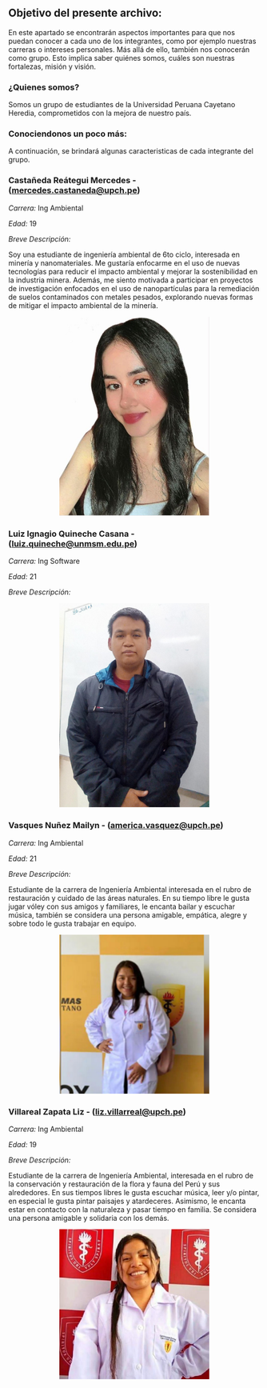 ## Objetivo del presente archivo: 

En este apartado se encontrarán aspectos importantes para que nos puedan conocer a cada uno de los integrantes, como por ejemplo nuestras carreras o intereses personales. Más allá de ello, también nos conocerán como grupo. Esto implica saber quiénes somos, cuáles son nuestras fortalezas, misión y visión.

### ¿Quienes somos?

Somos un grupo de estudiantes de la Universidad Peruana Cayetano Heredia, comprometidos con la mejora de nuestro país. 

### Conociendonos un poco más: 

A continuación, se brindará algunas caracteristicas de cada integrante del grupo.

### Castañeda Reátegui Mercedes - (mercedes.castaneda@upch.pe)

*Carrera:* Ing Ambiental

*Edad:* 19

*Breve Descripción:*

Soy una estudiante de ingeniería ambiental de 6to ciclo, interesada en minería y nanomateriales. Me gustaría enfocarme en el uso de nuevas tecnologías para reducir el impacto ambiental y mejorar la sostenibilidad en la industria minera. Además, me siento motivada a participar en proyectos de investigación enfocados en el uso de nanopartículas para la remediación de suelos contaminados con metales pesados, explorando nuevas formas de mitigar el impacto ambiental de la minería.

<p align= "center">
  <img src="https://github.com/Liz-30/PROYECTO-DE-INGENIER-A-1-/blob/main/Carpetas_del_Proyecto/Imagenes/B-Fotos%20de%20integrantes/D-Mercedes.jpeg" width="300px"/>
</p>



### Luiz Ignagio Quineche Casana - (luiz.quineche@unmsm.edu.pe)

*Carrera:* Ing Software

*Edad:* 21

*Breve Descripción:*






<p align= "center">
  <img src="https://github.com/Liz-30/PROYECTO-DE-INGENIER-A-1-/blob/main/Carpetas_del_Proyecto/Imagenes/B-Fotos%20de%20integrantes/C-Luiz.jpeg" width="300px"/>
</p>






### Vasques Nuñez Mailyn - (america.vasquez@upch.pe)

*Carrera:* Ing Ambiental

*Edad:* 21

*Breve Descripción:* 

Estudiante de la carrera de Ingeniería Ambiental interesada en el rubro de restauración y cuidado de las áreas naturales. En su tiempo libre le gusta jugar vóley con sus amigos y familiares, le encanta bailar y escuchar música, también se considera una persona amigable, empática, alegre y sobre todo le gusta trabajar en equipo.

<p align= "center">
  <img src="https://github.com/Liz-30/PROYECTO-DE-INGENIER-A-1-/blob/main/Carpetas_del_Proyecto/Imagenes/B-Fotos%20de%20integrantes/B-Maylin.png" width="300px"/>
</p>

### Villareal Zapata Liz - (liz.villarreal@upch.pe)

*Carrera:* Ing Ambiental

*Edad:* 19

*Breve Descripción:* 

Estudiante de la carrera de Ingeniería Ambiental, interesada en el rubro de la conservación y restauración de la flora y fauna del Perú y sus alrededores. En sus tiempos libres le gusta escuchar música, leer y/o pintar, en especial le gusta pintar paisajes y atardeceres. Asimismo, le encanta estar en contacto con la naturaleza y pasar tiempo en familia. Se considera una persona amigable y solidaria con los demás.

<p align= "center">
  <img src="https://github.com/Liz-30/PROYECTO-DE-INGENIER-A-1-/blob/main/Carpetas_del_Proyecto/Imagenes/B-Fotos%20de%20integrantes/A-Liz.jpeg" width="300px"/>
</p>


